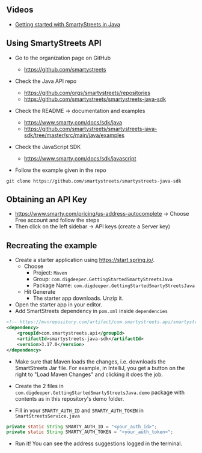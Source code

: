 ## Videos

-   [Getting started with SmartyStreets in Java](https://corporate-trainings.s3.amazonaws.com/smartystreets-api/getting-started-smartystreets-java.mp4)

## Using SmartyStreets API

-   Go to the organization page on GitHub

    -   https://github.com/smartystreets

-   Check the Java API repo

    -   https://github.com/orgs/smartystreets/repositories
    -   https://github.com/smartystreets/smartystreets-java-sdk

-   Check the README -> documentation and examples

    -   https://www.smarty.com/docs/sdk/java
    -   https://github.com/smartystreets/smartystreets-java-sdk/tree/master/src/main/java/examples

-   Check the JavaScript SDK

    -   https://www.smarty.com/docs/sdk/javascript

-   Follow the example given in the repo

```
git clone https://github.com/smartystreets/smartystreets-java-sdk
```

## Obtaining an API Key

-   https://www.smarty.com/pricing/us-address-autocomplete -> Choose Free account and follow the steps
-   Then click on the left sidebar -> API keys (create a Server key)

## Recreating the example

-   Create a starter application using https://start.spring.io/.
    -   Choose
        -   Project: `Maven`
        -   Group: `com.digdeeper.GettingStartedSmartyStreetsJava`
        -   Package Name: `com.digdeeper.GettingStartedSmartyStreetsJava`
    -   Hit Generate
        -   The starter app downloads. Unzip it.
-   Open the starter app in your editor.
-   Add SmartStreets dependency in `pom.xml` inside `dependencies`

```xml
<!-- https://mvnrepository.com/artifact/com.smartystreets.api/smartystreets-java-sdk -->
<dependency>
    <groupId>com.smartystreets.api</groupId>
    <artifactId>smartystreets-java-sdk</artifactId>
    <version>3.17.0</version>
</dependency>
```

-   Make sure that Maven loads the changes, i.e. downloads the SmartStreets Jar file. For example, in IntelliJ, you get a button on the right to "Load Maven Changes" and clicking it does the job.

-   Create the 2 files in `com.digdeeper.GettingStartedSmartyStreetsJava.demo` package with contents as in this repository's demo folder.
-   Fill in your `SMARTY_AUTH_ID` and `SMARTY_AUTH_TOKEN` in `SmartStreetsService.java`

```java
private static String SMARTY_AUTH_ID = "<your_auth_id>";
private static String SMARTY_AUTH_TOKEN = "<your_auth_token>";
```

-   Run it! You can see the address suggestions logged in the terminal.
